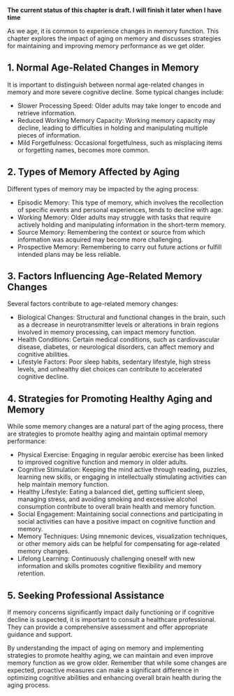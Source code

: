 **The current status of this chapter is draft. I will finish it later when I have time**

As we age, it is common to experience changes in memory function. This chapter explores the impact of aging on memory and discusses strategies for maintaining and improving memory performance as we get older.

**1. Normal Age-Related Changes in Memory**
-------------------------------------------

It is important to distinguish between normal age-related changes in memory and more severe cognitive decline. Some typical changes include:

* Slower Processing Speed: Older adults may take longer to encode and retrieve information.
* Reduced Working Memory Capacity: Working memory capacity may decline, leading to difficulties in holding and manipulating multiple pieces of information.
* Mild Forgetfulness: Occasional forgetfulness, such as misplacing items or forgetting names, becomes more common.

**2. Types of Memory Affected by Aging**
----------------------------------------

Different types of memory may be impacted by the aging process:

* Episodic Memory: This type of memory, which involves the recollection of specific events and personal experiences, tends to decline with age.
* Working Memory: Older adults may struggle with tasks that require actively holding and manipulating information in the short-term memory.
* Source Memory: Remembering the context or source from which information was acquired may become more challenging.
* Prospective Memory: Remembering to carry out future actions or fulfill intended plans may be less reliable.

**3. Factors Influencing Age-Related Memory Changes**
-----------------------------------------------------

Several factors contribute to age-related memory changes:

* Biological Changes: Structural and functional changes in the brain, such as a decrease in neurotransmitter levels or alterations in brain regions involved in memory processing, can impact memory function.
* Health Conditions: Certain medical conditions, such as cardiovascular disease, diabetes, or neurological disorders, can affect memory and cognitive abilities.
* Lifestyle Factors: Poor sleep habits, sedentary lifestyle, high stress levels, and unhealthy diet choices can contribute to accelerated cognitive decline.

**4. Strategies for Promoting Healthy Aging and Memory**
--------------------------------------------------------

While some memory changes are a natural part of the aging process, there are strategies to promote healthy aging and maintain optimal memory performance:

* Physical Exercise: Engaging in regular aerobic exercise has been linked to improved cognitive function and memory in older adults.
* Cognitive Stimulation: Keeping the mind active through reading, puzzles, learning new skills, or engaging in intellectually stimulating activities can help maintain memory function.
* Healthy Lifestyle: Eating a balanced diet, getting sufficient sleep, managing stress, and avoiding smoking and excessive alcohol consumption contribute to overall brain health and memory function.
* Social Engagement: Maintaining social connections and participating in social activities can have a positive impact on cognitive function and memory.
* Memory Techniques: Using mnemonic devices, visualization techniques, or other memory aids can be helpful for compensating for age-related memory changes.
* Lifelong Learning: Continuously challenging oneself with new information and skills promotes cognitive flexibility and memory retention.

**5. Seeking Professional Assistance**
--------------------------------------

If memory concerns significantly impact daily functioning or if cognitive decline is suspected, it is important to consult a healthcare professional. They can provide a comprehensive assessment and offer appropriate guidance and support.

By understanding the impact of aging on memory and implementing strategies to promote healthy aging, we can maintain and even improve memory function as we grow older. Remember that while some changes are expected, proactive measures can make a significant difference in optimizing cognitive abilities and enhancing overall brain health during the aging process.
